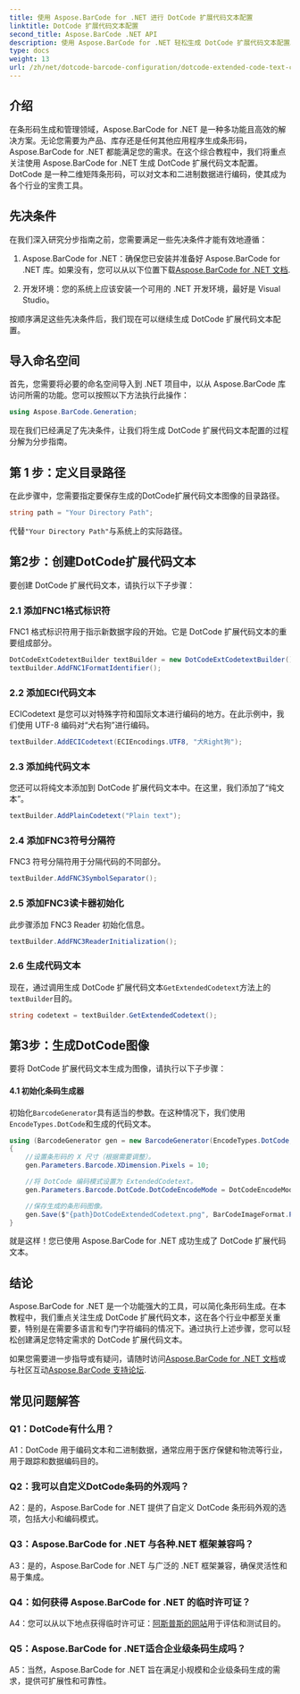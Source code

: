 ```yaml
---
title: 使用 Aspose.BarCode for .NET 进行 DotCode 扩展代码文本配置
linktitle: DotCode 扩展代码文本配置
second_title: Aspose.BarCode .NET API
description: 使用 Aspose.BarCode for .NET 轻松生成 DotCode 扩展代码文本配置。请按照我们的分步指南进行高效的条形码创建。
type: docs
weight: 13
url: /zh/net/dotcode-barcode-configuration/dotcode-extended-code-text-configuration/
---
```

## 介绍

在条形码生成和管理领域，Aspose.BarCode for .NET 是一种多功能且高效的解决方案。无论您需要为产品、库存还是任何其他应用程序生成条形码，Aspose.BarCode for .NET 都能满足您的需求。在这个综合教程中，我们将重点关注使用 Aspose.BarCode for .NET 生成 DotCode 扩展代码文本配置。 DotCode 是一种二维矩阵条形码，可以对文本和二进制数据进行编码，使其成为各个行业的宝贵工具。

## 先决条件

在我们深入研究分步指南之前，您需要满足一些先决条件才能有效地遵循：

1.  Aspose.BarCode for .NET：确保您已安装并准备好 Aspose.BarCode for .NET 库。如果没有，您可以从以下位置下载[Aspose.BarCode for .NET 文档](https://reference.aspose.com/barcode/net/).

2. 开发环境：您的系统上应该安装一个可用的 .NET 开发环境，最好是 Visual Studio。

按顺序满足这些先决条件后，我们现在可以继续生成 DotCode 扩展代码文本配置。

## 导入命名空间

首先，您需要将必要的命名空间导入到 .NET 项目中，以从 Aspose.BarCode 库访问所需的功能。您可以按照以下方法执行此操作：


```csharp
using Aspose.BarCode.Generation;
```

现在我们已经满足了先决条件，让我们将生成 DotCode 扩展代码文本配置的过程分解为分步指南。



## 第 1 步：定义目录路径

在此步骤中，您需要指定要保存生成的DotCode扩展代码文本图像的目录路径。

```csharp
string path = "Your Directory Path";
```

代替`"Your Directory Path"`与系统上的实际路径。

## 第2步：创建DotCode扩展代码文本

要创建 DotCode 扩展代码文本，请执行以下子步骤：

### 2.1 添加FNC1格式标识符

FNC1 格式标识符用于指示新数据字段的开始。它是 DotCode 扩展代码文本的重要组成部分。

```csharp
DotCodeExtCodetextBuilder textBuilder = new DotCodeExtCodetextBuilder();
textBuilder.AddFNC1FormatIdentifier();
```

### 2.2 添加ECI代码文本

ECICodetext 是您可以对特殊字符和国际文本进行编码的地方。在此示例中，我们使用 UTF-8 编码对“犬右狗”进行编码。

```csharp
textBuilder.AddECICodetext(ECIEncodings.UTF8, "犬Right狗");
```

### 2.3 添加纯代码文本

您还可以将纯文本添加到 DotCode 扩展代码文本中。在这里，我们添加了“纯文本”。

```csharp
textBuilder.AddPlainCodetext("Plain text");
```

### 2.4 添加FNC3符号分隔符

FNC3 符号分隔符用于分隔代码的不同部分。

```csharp
textBuilder.AddFNC3SymbolSeparator();
```

### 2.5 添加FNC3读卡器初始化

此步骤添加 FNC3 Reader 初始化信息。

```csharp
textBuilder.AddFNC3ReaderInitialization();
```

### 2.6 生成代码文本

现在，通过调用生成 DotCode 扩展代码文本`GetExtendedCodetext`方法上的`textBuilder`目的。

```csharp
string codetext = textBuilder.GetExtendedCodetext();
```

## 第3步：生成DotCode图像

要将 DotCode 扩展代码文本生成为图像，请执行以下子步骤：

#### 4.1 初始化条码生成器

初始化`BarcodeGenerator`具有适当的参数。在这种情况下，我们使用`EncodeTypes.DotCode`和生成的代码文本。

```csharp
using (BarcodeGenerator gen = new BarcodeGenerator(EncodeTypes.DotCode, codetext))
{
    //设置条形码的 X 尺寸（根据需要调整）。
    gen.Parameters.Barcode.XDimension.Pixels = 10;

    //将 DotCode 编码模式设置为 ExtendedCodetext。
    gen.Parameters.Barcode.DotCode.DotCodeEncodeMode = DotCodeEncodeMode.ExtendedCodetext;

    //保存生成的条形码图像。
    gen.Save($"{path}DotCodeExtendedCodetext.png", BarCodeImageFormat.Png);
}
```

就是这样！您已使用 Aspose.BarCode for .NET 成功生成了 DotCode 扩展代码文本。

## 结论

Aspose.BarCode for .NET 是一个功能强大的工具，可以简化条形码生成。在本教程中，我们重点关注生成 DotCode 扩展代码文本，这在各个行业中都至关重要，特别是在需要多语言和专门字符编码的情况下。通过执行上述步骤，您可以轻松创建满足您特定需求的 DotCode 扩展代码文本。

如果您需要进一步指导或有疑问，请随时访问[Aspose.BarCode for .NET 文档](https://reference.aspose.com/barcode/net/)或与社区互动[Aspose.BarCode 支持论坛](https://forum.aspose.com/c/barcode/13).

## 常见问题解答

### Q1：DotCode有什么用？

A1：DotCode 用于编码文本和二进制数据，通常应用于医疗保健和物流等行业，用于跟踪和数据编码目的。

### Q2：我可以自定义DotCode条码的外观吗？

A2：是的，Aspose.BarCode for .NET 提供了自定义 DotCode 条形码外观的选项，包括大小和编码模式。

### Q3：Aspose.BarCode for .NET 与各种.NET 框架兼容吗？

A3：是的，Aspose.BarCode for .NET 与广泛的 .NET 框架兼容，确保灵活性和易于集成。

### Q4：如何获得 Aspose.BarCode for .NET 的临时许可证？

 A4：您可以从以下地点获得临时许可证：[阿斯普斯的网站](https://purchase.aspose.com/temporary-license/)用于评估和测试目的。

### Q5：Aspose.BarCode for .NET适合企业级条码生成吗？

A5：当然，Aspose.BarCode for .NET 旨在满足小规模和企业级条码生成的需求，提供可扩展性和可靠性。
